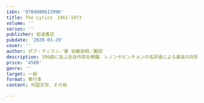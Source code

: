 ```yaml
---
isbn: '9784000613996'
title: The Lyrics　1961-1973
volume: ''
series: ''
publisher: 岩波書店
pubdate: '2020-03-29'
cover: ''
author: ボブ・ディラン／著 佐藤良明／翻訳
description: 390曲に及ぶ全自作詞を網羅．レノンやピンチョンの名訳者による最高の対訳で贈る．
price: '4500'
genre: ''
target: 一般
format: 単行本
content: 外国文学、その他

---
```

